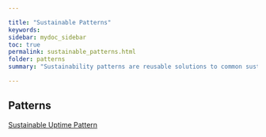 ```yaml
---

title: "Sustainable Patterns"
keywords: 
sidebar: mydoc_sidebar
toc: true
permalink: sustainable_patterns.html
folder: patterns
summary: "Sustainability patterns are reusable solutions to common sustainability problems by enabling energy efficiency"

---
```


## Patterns

[Sustainable Uptime Pattern](..\sustainability\sustainable_uptime_pattern.md)